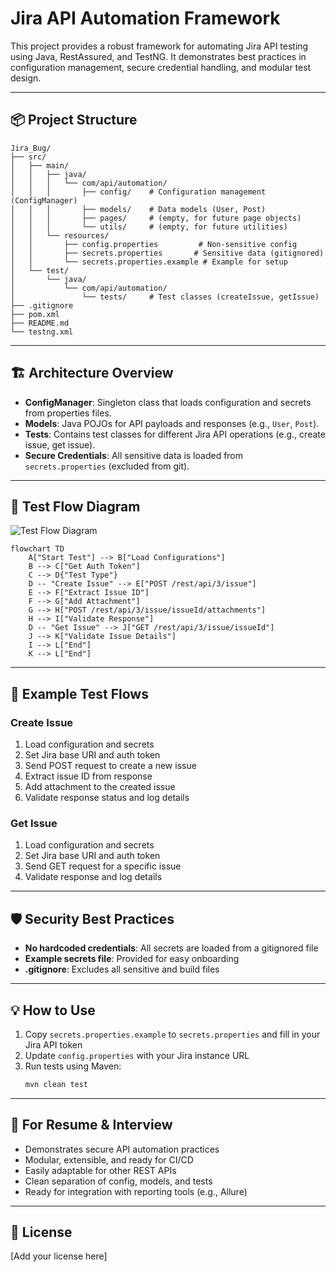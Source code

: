 # Jira API Automation Framework

This project provides a robust framework for automating Jira API testing using Java, RestAssured, and TestNG. It demonstrates best practices in configuration management, secure credential handling, and modular test design.

---

## 📦 Project Structure

```
Jira_Bug/
├── src/
│   ├── main/
│   │   ├── java/
│   │   │   └── com/api/automation/
│   │   │       ├── config/    # Configuration management (ConfigManager)
│   │   │       ├── models/    # Data models (User, Post)
│   │   │       ├── pages/     # (empty, for future page objects)
│   │   │       └── utils/     # (empty, for future utilities)
│   │   └── resources/
│   │       ├── config.properties         # Non-sensitive config
│   │       ├── secrets.properties       # Sensitive data (gitignored)
│   │       └── secrets.properties.example # Example for setup
│   └── test/
│       └── java/
│           └── com/api/automation/
│               └── tests/     # Test classes (createIssue, getIssue)
├── .gitignore
├── pom.xml
├── README.md
└── testng.xml
```

---

## 🏗️ Architecture Overview

- **ConfigManager**: Singleton class that loads configuration and secrets from properties files.
- **Models**: Java POJOs for API payloads and responses (e.g., `User`, `Post`).
- **Tests**: Contains test classes for different Jira API operations (e.g., create issue, get issue).
- **Secure Credentials**: All sensitive data is loaded from `secrets.properties` (excluded from git).

---

## 🔄 Test Flow Diagram

![Test Flow Diagram](assets/flow-diagram.png)

```mermaid
flowchart TD
    A["Start Test"] --> B["Load Configurations"]
    B --> C["Get Auth Token"]
    C --> D{"Test Type"}
    D -- "Create Issue" --> E["POST /rest/api/3/issue"]
    E --> F["Extract Issue ID"]
    F --> G["Add Attachment"]
    G --> H["POST /rest/api/3/issue/issueId/attachments"]
    H --> I["Validate Response"]
    D -- "Get Issue" --> J["GET /rest/api/3/issue/issueId"]
    J --> K["Validate Issue Details"]
    I --> L["End"]
    K --> L["End"]
```

---

## 🚀 Example Test Flows

### Create Issue
1. Load configuration and secrets
2. Set Jira base URI and auth token
3. Send POST request to create a new issue
4. Extract issue ID from response
5. Add attachment to the created issue
6. Validate response status and log details

### Get Issue
1. Load configuration and secrets
2. Set Jira base URI and auth token
3. Send GET request for a specific issue
4. Validate response and log details

---

## 🛡️ Security Best Practices
- **No hardcoded credentials**: All secrets are loaded from a gitignored file
- **Example secrets file**: Provided for easy onboarding
- **.gitignore**: Excludes all sensitive and build files

---

## 💡 How to Use

1. Copy `secrets.properties.example` to `secrets.properties` and fill in your Jira API token
2. Update `config.properties` with your Jira instance URL
3. Run tests using Maven:
   ```bash
   mvn clean test
   ```

---

## 📝 For Resume & Interview
- Demonstrates secure API automation practices
- Modular, extensible, and ready for CI/CD
- Easily adaptable for other REST APIs
- Clean separation of config, models, and tests
- Ready for integration with reporting tools (e.g., Allure)

---

## 📄 License
[Add your license here]
